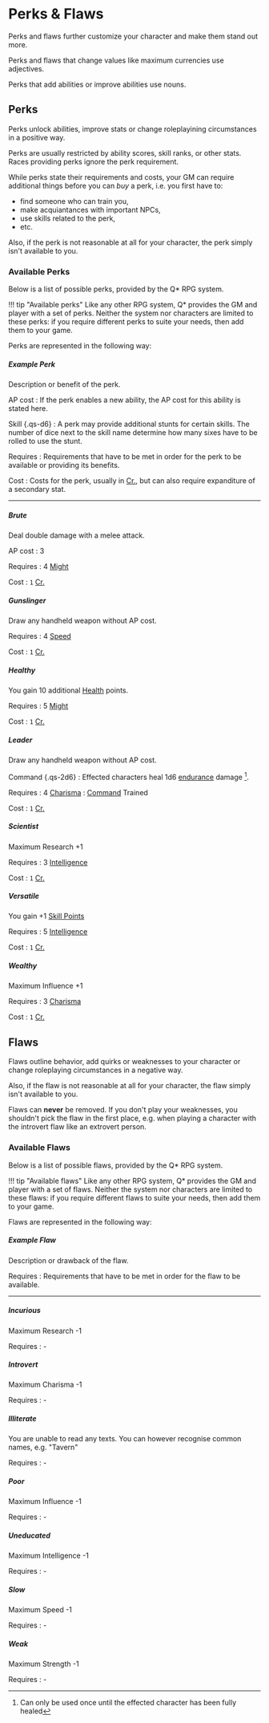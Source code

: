 # Perks & Flaws

Perks and flaws further customize your character and make them stand out more.

Perks and flaws that change values like maximum currencies use adjectives.

Perks that add abilities or improve abilities use nouns.

## Perks

Perks unlock abilities, improve stats or change roleplayining circumstances in a
positive way.

Perks are usually restricted by ability scores, skill ranks, or other stats.
Races providing perks ignore the perk requirement.

While perks state their requirements and costs, your GM can require additional
things before you can *buy* a perk, i.e. you first have to:

* find someone who can train you,
* make acquiantances with important NPCs,
* use skills related to the perk,
* etc.

Also, if the perk is not reasonable at all for your character, the perk simply
isn't available to you.

### Available Perks

<div class="col-layout-start"></div>

Below is a list of possible perks, provided by the Q* RPG system.

!!! tip "Available perks"
    Like any other  RPG system, Q* provides the GM and player with a set of
    perks. Neither the system nor characters are limited to these perks: if
    you require different perks to suite your needs, then add them to your
    game.

<div class="col-layout-end"></div>
<div class="col-layout-start qs-list"></div>

Perks are represented in the following way:

##### Example Perk

Description or benefit of the perk.

AP cost
:   If the perk enables a new ability, the AP cost for this ability is stated
here.

Skill {.qs-d6}
:   A perk may provide additional stunts for certain skills. The number of dice
next to the skill name determine how many sixes have to be rolled to use the
stunt.

Requires
:   Requirements that have to be met in order for the perk to be available or
providing its benefits.

Cost
:   Costs for the perk, usually in [Cr.](#credits), but can also require
expanditure of a secondary stat.

<div class="col-layout-end clearfix"></div>

---

<div class="col-layout-start qs-list"></div>

<!-- A-N -->

##### Brute

Deal double damage with a melee attack.

AP cost
:   3

Requires
:   4 [Might](#might)

Cost
:   `1` [Cr.](#credits)

##### Gunslinger

Draw any handheld weapon without AP cost.

Requires
:   4 [Speed](#speed)

Cost
:   `1` [Cr.](#credits)

##### Healthy

You gain 10 additional [Health](/character#health) points.

Requires
:   5 [Might](#might)

Cost
:   `1` [Cr.](#credits)

##### Leader

Draw any handheld weapon without AP cost.

Command {.qs-2d6}
:   Effected characters heal 1d6 [endurance](/#endurance) damage [^Leader].

Requires
:   4 [Charisma](#charisma)
:   [Command](/skills#available-skills) Trained

Cost
:   `1` [Cr.](#credits)

[^Leader]:
    Can only be used once until the effected character has been fully healed

<div class="col-layout-end"></div>
<div class="col-layout-start qs-list"></div>

<!-- O-Z -->

##### Scientist

Maximum Research +1

Requires
:   3 [Intelligence](#intelligence)

Cost
:   `1` [Cr.](#credits)

##### Versatile

You gain +1 [Skill Points](/skills#skill-points)

Requires
:   5 [Intelligence](#intelligence)

Cost
:   `1` [Cr.](#credits)

##### Wealthy

Maximum Influence +1

Requires
:   3 [Charisma](#charisma)

Cost
:   `1` [Cr.](#credits)

<div class="col-layout-end clearfix"></div>

## Flaws

Flaws outline behavior, add quirks or weaknesses to your character or change
roleplaying circumstances in a negative way.

<!-- TODO add flaw additional requirements text -->

Also, if the flaw is not reasonable at all for your character, the flaw simply
isn't available to you.

Flaws can **never** be removed. If you don't play your weaknesses, you shouldn't
pick the flaw in the first place, e.g. when playing a character with the
introvert flaw like an extrovert person.

### Available Flaws

<div class="col-layout-start"></div>

Below is a list of possible flaws, provided by the Q* RPG system.

!!! tip "Available flaws"
    Like any other  RPG system, Q* provides the GM and player with a set of
    flaws. Neither the system nor characters are limited to these flaws: if
    you require different flaws to suite your needs, then add them to your
    game.

<div class="col-layout-end"></div>
<div class="col-layout-start qs-list"></div>

Flaws are represented in the following way:

##### Example Flaw

Description or drawback of the flaw.

Requires
:   Requirements that have to be met in order for the flaw to be available.

<div class="col-layout-end clearfix"></div>

---

<div class="col-layout-start qs-list"></div>

<!-- A-N -->

##### Incurious

Maximum Research -1

Requires
:   -

##### Introvert

Maximum Charisma  -1

Requires
:   -

##### Illiterate

You are unable to read any texts. You can however recognise common names, e.g.
"Tavern"

Requires
:   -

<div class="col-layout-end"></div>
<div class="col-layout-start qs-list"></div>

<!-- O-Z -->

##### Poor

Maximum Influence -1

Requires
:   -

##### Uneducated

Maximum Intelligence -1

Requires
:   -

##### Slow

Maximum Speed -1

Requires
:   -

##### Weak

Maximum Strength -1

Requires
:   -

<div class="col-layout-end clearfix"></div>
